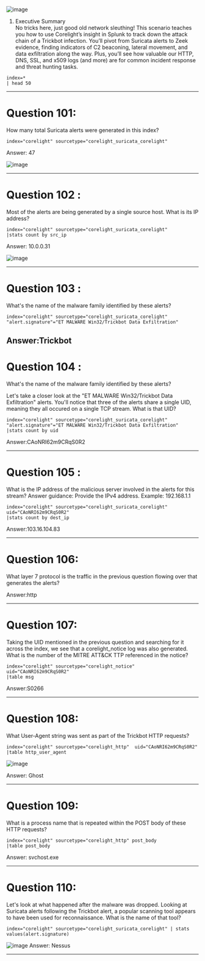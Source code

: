 <p align="center">
   
   ![image](https://github.com/user-attachments/assets/b00ad927-82bd-47ca-9ebd-7fb93b6911fe)
</p>

1. Executive Summary <br>
No tricks here, just good old network sleuthing! This scenario teaches you how to use Corelight’s insight in Splunk to track down the attack chain of a Trickbot infection. You’ll pivot from Suricata alerts to Zeek evidence, finding indicators of C2 beaconing, lateral movement, and data exfiltration along the way. Plus, you’ll see how valuable our HTTP, DNS, SSL, and x509 logs (and more) are for common incident response and threat hunting tasks.

```
index=*
| head 50
```
-----------------------------------------------------------------
# Question 101: 
How many total Suricata alerts were generated in this index?
```
index="corelight" sourcetype="corelight_suricata_corelight"
```
Answer: 47

![image](https://github.com/user-attachments/assets/d357be3d-5c4a-4696-b103-6282692b5bb5)


-----------------------------------------------------------------
# Question 102 : 
Most of the alerts are being generated by a single source host. What is its IP address?
```
index="corelight" sourcetype="corelight_suricata_corelight"
|stats count by src_ip
```
Answer: 10.0.0.31

![image](https://github.com/user-attachments/assets/2d4b4bd5-1278-41be-b434-2bec48ca3fe5)


-----------------------------------------------------------------
# Question 103 : 
What's the name of the malware family identified by these alerts?
```
index="corelight" sourcetype="corelight_suricata_corelight" "alert.signature"="ET MALWARE Win32/Trickbot Data Exfiltration"
```
Answer:Trickbot
-----------------------------------------------------------------
# Question 104 : 
What's the name of the malware family identified by these alerts?

Let's take a closer look at the "ET MALWARE Win32/Trickbot Data Exfiltration" alerts. You'll notice that three of the alerts share a single UID, meaning they all occured on a single TCP stream. What is that UID?
```
index="corelight" sourcetype="corelight_suricata_corelight" "alert.signature"="ET MALWARE Win32/Trickbot Data Exfiltration"
|stats count by uid
```
Answer:CAoNRI62m9CRqS0R2

-----------------------------------------------------------------
# Question 105 : 
What is the IP address of the malicious server involved in the alerts for this stream?
Answer guidance: Provide the IPv4 address. Example: 192.168.1.1

```
index="corelight" sourcetype="corelight_suricata_corelight" uid="CAoNRI62m9CRqS0R2"
|stats count by dest_ip
```
Answer:103.16.104.83

-----------------------------------------------------------------
# Question 106:
What layer 7 protocol is the traffic in the previous question flowing over that generates the alerts?

Answer:http

-----------------------------------------------------------------
# Question 107:
Taking the UID mentioned in the previous question and searching for it across the index, we see that a corelight_notice log was also generated. What is the number of the MITRE ATT&CK TTP referenced in the notice?
```
index="corelight" sourcetype="corelight_notice"  uid="CAoNRI62m9CRqS0R2"
|table msg
```
Answer:S0266

-----------------------------------------------------------------
# Question 108:
What User-Agent string was sent as part of the Trickbot HTTP requests?
```
index="corelight" sourcetype="corelight_http"  uid="CAoNRI62m9CRqS0R2"
|table http_user_agent
```
![image](https://github.com/user-attachments/assets/75c0c769-393c-480d-9b90-6c7c2319462b)

Answer: Ghost

-----------------------------------------------------------------
# Question 109:
What is a process name that is repeated within the POST body of these HTTP requests?
```
index="corelight" sourcetype="corelight_http" post_body
|table post_body
```
Answer: svchost.exe

-----------------------------------------------------------------
# Question 110:
Let's look at what happened after the malware was dropped. Looking at Suricata alerts following the Trickbot alert, a popular scanning tool appears to have been used for reconnaissance. What is the name of that tool?
```
index="corelight" sourcetype="corelight_suricata_corelight" | stats values(alert.signature)
```
![image](https://github.com/user-attachments/assets/565f512c-67f8-4e6f-94b6-21312876dd9e)
Answer: Nessus

-----------------------------------------------------------------





